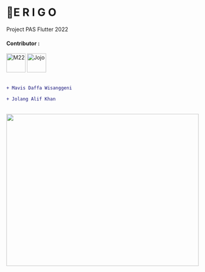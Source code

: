 # 🎃E R I G O

Project PAS Flutter 2022

#### Contributor :
<div>
  <img src="https://k.top4top.io/p_2495i9b0y1.png" width="50" height="50" alt="M22" />
  <img src="https://l.top4top.io/p_249578i132.png" width="50" height="50" alt="Jojo" />
</div>

<br>

``` diff
+ Mavis Daffa Wisanggeni

+ Jolang Alif Khan
```

<br>

<img src="https://c.top4top.io/p_24955z9qm1.gif" width="100%" height="400" />
